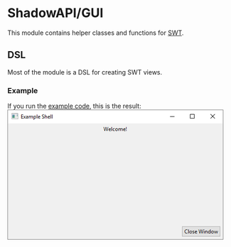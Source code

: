 # ShadowAPI/GUI
This module contains helper classes and functions for [SWT](https://www.eclipse.org/swt/).

## DSL
Most of the module is a DSL for creating SWT views.

### Example
If you run the [example code](Example.kt), this is the result: 
![example window](ExampleWindow.png)